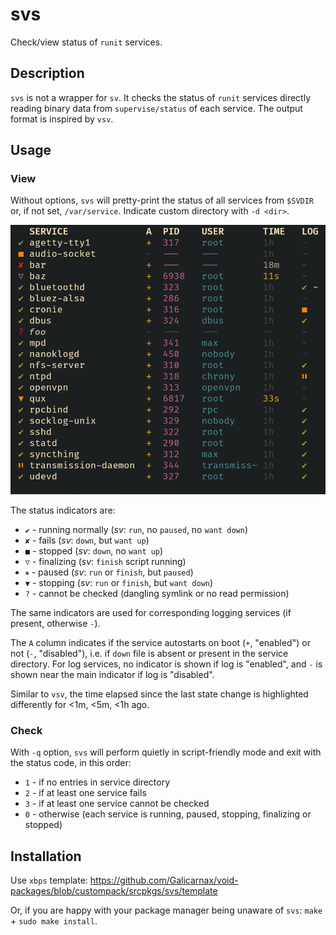 # svs

Check/view status of `runit` services.

## Description

`svs` is not a wrapper for `sv`. It checks the status of `runit`
services directly reading binary data from `supervise/status` of
each service. The output format is inspired by `vsv`.

## Usage

### View

Without options, `svs` will pretty-print the status of all services from
`$SVDIR` or, if not set, `/var/service`. Indicate custom directory with
`-d <dir>`.

<img src="assets/screenshot.png" width="600" />

The status indicators are:

- `✔` - running normally (*sv*: `run`, no `paused`, no `want down`)
- `✘` - fails (*sv*: `down`, but `want up`)
- `■` - stopped (*sv*: `down`, no `want up`)
- `▽` - finalizing (*sv*: `finish` script running)
- `⏸` - paused (*sv*: `run` or `finish`, but `paused`)
- `▼` - stopping (*sv*: `run` or `finish`, but `want down`)
- `?` - cannot be checked (dangling symlink or no read permission)

The same indicators are used for corresponding logging services (if
present, otherwise `-`).

The `A` column indicates if the service autostarts on boot (`+`,
"enabled") or not (`-`, "disabled"), i.e. if `down` file is absent or
present in the service directory. For log services, no indicator is
shown if log is "enabled", and `-` is shown near the main indicator if
log is "disabled".

Similar to `vsv`, the time elapsed since the last state change is
highlighted differently for <1m, <5m, <1h ago.

### Check

With `-q` option, `svs` will perform quietly in script-friendly mode
and exit with the status code, in this order:

- `1` - if no entries in service directory
- `2` - if at least one service fails
- `3` - if at least one service cannot be checked
- `0` - otherwise (each service is running, paused, stopping, finalizing or stopped)


## Installation

Use `xbps` template: https://github.com/Galicarnax/void-packages/blob/custompack/srcpkgs/svs/template

Or, if you are happy with your package manager being unaware of `svs`: `make` + `sudo make install`.
